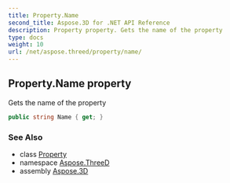 ```yaml
---
title: Property.Name
second_title: Aspose.3D for .NET API Reference
description: Property property. Gets the name of the property
type: docs
weight: 10
url: /net/aspose.threed/property/name/
---
```

## Property.Name property

Gets the name of the property

```csharp
public string Name { get; }
```

### See Also

* class [Property](../)
* namespace [Aspose.ThreeD](../../property/)
* assembly [Aspose.3D](../../../)


